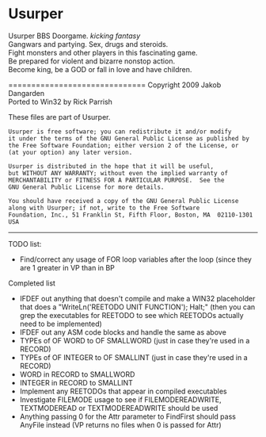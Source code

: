 Usurper
=======

Usurper BBS Doorgame.  *kicking fantasy*<br />
Gangwars and partying. Sex, drugs and steroids.<br />
Fight monsters and other players in this fascinating game.<br />
Be prepared for violent and bizarre nonstop action.<br />
Become king, be a GOD or fall in love and have children.<br />

==============================
Copyright 2009 Jakob Dangarden<br />
Ported to Win32 by Rick Parrish<br />

These files are part of Usurper.

    Usurper is free software; you can redistribute it and/or modify
    it under the terms of the GNU General Public License as published by
    the Free Software Foundation; either version 2 of the License, or
    (at your option) any later version.

    Usurper is distributed in the hope that it will be useful,
    but WITHOUT ANY WARRANTY; without even the implied warranty of
    MERCHANTABILITY or FITNESS FOR A PARTICULAR PURPOSE.  See the
    GNU General Public License for more details.

    You should have received a copy of the GNU General Public License
    along with Usurper; if not, write to the Free Software
    Foundation, Inc., 51 Franklin St, Fifth Floor, Boston, MA  02110-1301  USA

<hr />

TODO list:<br />
<ul>
  <li>Find/correct any usage of FOR loop variables after the loop (since they are 1 greater in VP than in BP</li>
</ul>

Completed list<br />
<ul>
  <li>IFDEF out anything that doesn't compile and make a WIN32 placeholder that does a "WriteLn('REETODO UNIT FUNCTION'); Halt;" (then you can grep the executables for REETODO to see which REETODOs actually need to be implemented)</li>
  <li>IFDEF out any ASM code blocks and handle the same as above</li>
  <li>TYPEs of OF WORD to OF SMALLWORD (just in case they're used in a RECORD)</li>
  <li>TYPEs of OF INTEGER to OF SMALLINT (just in case they're used in a RECORD)</li>
  <li>WORD in RECORD to SMALLWORD</li>
  <li>INTEGER in RECORD to SMALLINT</li>
  <li>Implement any REETODOs that appear in compiled executables</li>
  <li>Investigate FILEMODE usage to see if FILEMODEREADWRITE, TEXTMODEREAD or TEXTMODEREADWRITE should be used</li>
  <li>Anything passing 0 for the Attr parameter to FindFirst should pass AnyFile instead (VP returns no files when 0 is passed for Attr)</li>
</ul>